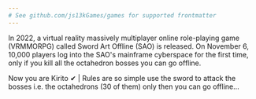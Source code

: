 ```yaml
---
# See github.com/js13kGames/games for supported frontmatter
---
```

In 2022, a virtual reality massively multiplayer online role-playing game (VRMMORPG) called Sword Art Offline (SAO) is released. On November 6, 10,000 players log into the SAO's mainframe cyberspace for the first time, only if you kill all the octahedron bosses you can go offline.

Now you are Kirito ✔ | Rules are so simple use the sword to attack the bosses i.e. the octahedrons (30 of them) only then you can go offline...